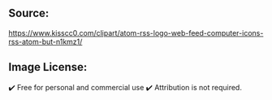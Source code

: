 ## Source:
https://www.kisscc0.com/clipart/atom-rss-logo-web-feed-computer-icons-rss-atom-but-n1kmz1/

## Image License:
 ✔️ Free for personal and commercial use
 ✔️ Attribution is not required.
